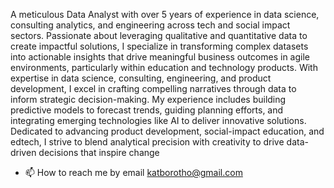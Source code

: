 A meticulous Data Analyst with over 5 years of experience in data science, consulting analytics, and engineering across tech and social impact sectors. Passionate about leveraging qualitative and quantitative data to create impactful solutions, I specialize in transforming complex datasets into actionable insights that drive meaningful business outcomes in agile environments, particularly within education and technology products.
With expertise in data science, consulting, engineering, and product development, I excel in crafting compelling narratives through data to inform strategic decision-making. My experience includes building predictive models to forecast trends, guiding planning efforts, and integrating emerging technologies like AI to deliver innovative solutions. Dedicated to advancing product development, social-impact education, and edtech, I strive to blend analytical precision with creativity to drive data-driven decisions that inspire change
- 📫 How to reach me by email katborotho@gmail.com

<!---
Borotho/Borotho is a ✨ special ✨ repository because its `README.md` (this file) appears on your GitHub profile.
You can click the Preview link to take a look at your changes.
--->
